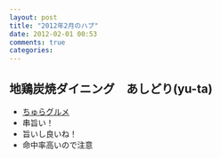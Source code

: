 ```yaml
---
layout: post
title: "2012年2月のハブ"
date: 2012-02-01 00:53
comments: true
categories: 
---
```

## 地鶏炭焼ダイニング　あしどり(yu-ta)
  - [ちゅらグルメ](http://www.churaguru.net/shop/index.aspx?shop_id=asidori)
  - 串旨い！
  - 旨いし良いね！
  - 命中率高いので注意
